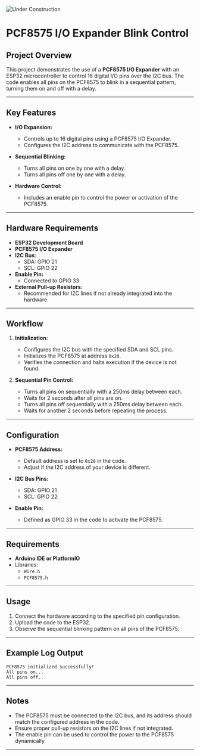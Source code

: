 ![Under Construction](https://img.shields.io/badge/status-under--construction-yellow)

# PCF8575 I/O Expander Blink Control

## Project Overview
This project demonstrates the use of a **PCF8575 I/O Expander** with an ESP32 microcontroller to control 16 digital I/O pins over the I2C bus. The code enables all pins on the PCF8575 to blink in a sequential pattern, turning them on and off with a delay.

---

## Key Features
- **I/O Expansion:**
  - Controls up to 16 digital pins using a PCF8575 I/O Expander.
  - Configures the I2C address to communicate with the PCF8575.

- **Sequential Blinking:**
  - Turns all pins on one by one with a delay.
  - Turns all pins off one by one with a delay.

- **Hardware Control:**
  - Includes an enable pin to control the power or activation of the PCF8575.

---

## Hardware Requirements
- **ESP32 Development Board**
- **PCF8575 I/O Expander**
- **I2C Bus**:
  - SDA: GPIO 21
  - SCL: GPIO 22
- **Enable Pin:**
  - Connected to GPIO 33
- **External Pull-up Resistors:**
  - Recommended for I2C lines if not already integrated into the hardware.

---

## Workflow
1. **Initialization:**
   - Configures the I2C bus with the specified SDA and SCL pins.
   - Initializes the PCF8575 at address `0x20`.
   - Verifies the connection and halts execution if the device is not found.

2. **Sequential Pin Control:**
   - Turns all pins on sequentially with a 250ms delay between each.
   - Waits for 2 seconds after all pins are on.
   - Turns all pins off sequentially with a 250ms delay between each.
   - Waits for another 2 seconds before repeating the process.

---

## Configuration
- **PCF8575 Address:**
  - Default address is set to `0x20` in the code.
  - Adjust if the I2C address of your device is different.

- **I2C Bus Pins:**
  - SDA: GPIO 21
  - SCL: GPIO 22

- **Enable Pin:**
  - Defined as GPIO 33 in the code to activate the PCF8575.

---

## Requirements
- **Arduino IDE or PlatformIO**
- Libraries:
  - `Wire.h`
  - `PCF8575.h`

---

## Usage
1. Connect the hardware according to the specified pin configuration.
2. Upload the code to the ESP32.
3. Observe the sequential blinking pattern on all pins of the PCF8575.

---

## Example Log Output
```
PCF8575 initialized successfully!
All pins on...
All pins off...
```

---

## Notes
- The PCF8575 must be connected to the I2C bus, and its address should match the configured address in the code.
- Ensure proper pull-up resistors on the I2C lines if not integrated.
- The enable pin can be used to control the power to the PCF8575 dynamically.

---
